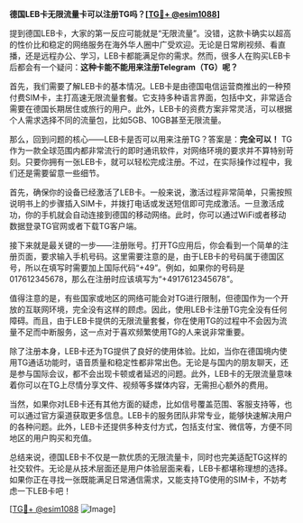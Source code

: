 **德国LEB卡无限流量卡可以注册TG吗？[[TG💪+ @esim1088](https://t.me/s/esim1088)]**

提到德国LEB卡，大家的第一反应可能就是“无限流量”。没错，这款卡确实以超高的性价比和稳定的网络服务在海外华人圈中广受欢迎。无论是日常刷视频、看直播，还是远程办公、学习，LEB卡都能满足你的需求。然而，很多人在购买LEB卡后都会有一个疑问：**这种卡能不能用来注册Telegram（TG）呢？**

首先，我们需要了解LEB卡的基本情况。LEB卡是由德国电信运营商推出的一种预付费SIM卡，主打高速无限流量套餐。它支持多种语言界面，包括中文，非常适合需要在德国长期居住或旅行的用户。此外，LEB卡的资费方案非常灵活，可以根据个人需求选择不同的流量包，比如5GB、10GB甚至无限流量。

那么，回到问题的核心——LEB卡是否可以用来注册TG？答案是：**完全可以！** TG作为一款全球范围内都非常流行的即时通讯软件，对网络环境的要求并不算特别苛刻。只要你拥有一张LEB卡，就可以轻松完成注册。不过，在实际操作过程中，我们还是需要留意一些细节。

首先，确保你的设备已经激活了LEB卡。一般来说，激活过程非常简单，只需按照说明书上的步骤插入SIM卡，并拨打电话或发送短信即可完成激活。一旦激活成功，你的手机就会自动连接到德国的移动网络。此时，你可以通过WiFi或者移动数据登录TG官网或者下载TG客户端。

接下来就是最关键的一步——注册账号。打开TG应用后，你会看到一个简单的注册页面，要求输入手机号码。这里需要注意的是，由于LEB卡的号码属于德国区号，所以在填写时需要加上国际代码“+49”。例如，如果你的号码是017612345678，那么在注册时应该填写为“+4917612345678”。

值得注意的是，有些国家或地区的网络可能会对TG进行限制，但德国作为一个开放的互联网环境，完全没有这样的顾虑。因此，使用LEB卡注册TG完全没有任何障碍。而且，由于LEB卡提供的无限流量套餐，你在使用TG的过程中不会因为流量不足而中断服务，这一点对于喜欢频繁使用TG的人来说非常重要。

除了注册本身，LEB卡还为TG提供了良好的使用体验。比如，当你在德国境内使用TG通话功能时，语音质量和稳定性都非常出色。无论是与国内的朋友聊天，还是参与国际会议，都不会出现卡顿或者延迟的问题。此外，LEB卡的无限流量意味着你可以在TG上尽情分享文件、视频等多媒体内容，无需担心额外的费用。

当然，如果你对LEB卡还有其他方面的疑虑，比如信号覆盖范围、客服支持等，也可以通过官方渠道获取更多信息。LEB卡的服务团队非常专业，能够快速解决用户的各种问题。此外，LEB卡还提供多种支付方式，包括支付宝、微信等，方便不同地区的用户购买和充值。

总结来说，德国LEB卡不仅是一款优质的无限流量卡，同时也完美适配TG这样的社交软件。无论是从技术层面还是用户体验层面来看，LEB卡都堪称理想的选择。如果你正在寻找一张既能满足日常通信需求，又能支持TG使用的SIM卡，不妨考虑一下LEB卡吧！

[[TG💪+ @esim1088](https://t.me/s/esim1088) ![Image](https://i.postimg.cc/4NQfJmqS/Snipaste-2025-05-13-00-14-12.png)]